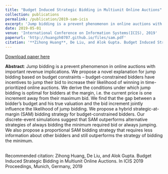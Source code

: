```yaml
---
title: "Budget Induced Strategic Bidding in Multiunit Online Auctions"
collection: publications
permalink: /publication/2019-sam-icis
excerpt: 'Jump bidding is a prevent phenomenon in online auctions with important revenue implications. We propose a novel explanation for jump bidding based on budget constraints – budget-constrained bidders have incentives to jump their bid to increase their likelihood of winning in time-prioritized online auctions. We derive the conditions under which jump bidding is optimal for bidders at the margin, i.e. the current price is one increment away from their maximum bid. We find that the gap between a bidder’s budget and his true valuation and the bid increment jointly influence the likelihood of jump bidding. We propose a hybrid strategic-at-margin (SAM) bidding strategy for budget-constrained bidders. Our discrete-event simulations suggest that SAM outperforms alternative strategies of always bidding the minimum required bid or always jumping. We also propose a proportional SAM bidding strategy that requires less information about other bidders and still outperforms the strategy of bidding the minimum.'
date: 2019-05-01
venue: 'International Conference on Information Systems(ICIS), 2019'
paperurl: 'http://huangzh0707.github.io/files/sam.pdf'
citation: '**Zihong Huang**, De Liu, and Alok Gupta. Budget Induced Strategic Bidding in Multiunit Online Auctions.In ICIS 2019 Proceedings, Munich, Germany, 2019.'
---
```


[Download paper here](http://huangzh0707.github.io/files/sam.pdf) <br>

**Abstract**: Jump bidding is a prevent phenomenon in online auctions with important revenue implications. We propose a novel explanation for jump bidding based on budget constraints – budget-constrained bidders have incentives to jump their bid to increase their likelihood of winning in time-prioritized online auctions. We derive the conditions under which jump bidding is optimal for bidders at the margin, i.e. the current price is one increment away from their maximum bid. We find that the gap between a bidder’s budget and his true valuation and the bid increment jointly influence the likelihood of jump bidding. We propose a hybrid strategic-at-margin (SAM) bidding strategy for budget-constrained bidders. Our discrete-event simulations suggest that SAM outperforms alternative strategies of always bidding the minimum required bid or always jumping. We also propose a proportional SAM bidding strategy that requires less information about other bidders and still outperforms the strategy of bidding the minimum.<br><br>


Recommended citation: Zihong Huang, De Liu, and Alok Gupta. Budget Induced Strategic Bidding in Multiunit Online Auctions.
In ICIS 2019 Proceedings, Munich, Germany, 2019